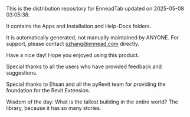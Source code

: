 This is the distribution repository for EnneadTab updated on 2025-05-08 03:05:38.

It contains the Apps and Installation and Help-Docs folders.

It is automatically generated, not manually maintained by ANYONE.
For support, please contact szhang@ennead.com directly.

Have a nice day! Hope you enjoyed using this product.

Special thanks to all the users who have provided feedback and suggestions.

Special thanks to Ehsan and all the pyRevit team for providing the foundation for the Revit Extension.



Wisdom of the day:
What is the tallest building in the entire world? The library, because it has so many stories.
